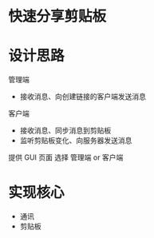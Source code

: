 # 快速分享剪贴板

# 设计思路

管理端
- 接收消息、向创建链接的客户端发送消息

客户端
- 接收消息、同步消息到剪贴板
- 监听剪贴板变化、向服务器发送消息

提供 GUI 页面
选择 管理端 or 客户端

# 实现核心

- 通讯
- 剪贴板